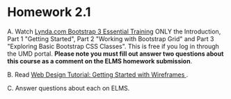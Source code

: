 # Homework 2.1
A. Watch [Lynda.com Bootstrap 3 Essential Training](https://www.lynda.com/Bootstrap-tutorials/Welcome/417641/429420-4.html) ONLY the Introduction, Part 1 "Getting Started", Part 2 "Working with Bootstrap Grid" and Part 3 "Exploring Basic Bootstrap CSS Classes". This is free if you log in through the UMD portal. **Please note you must fill out answer two questions about this course as a comment on the ELMS homework submission**.

B. Read [Web Design Tutorial: Getting Started with Wireframes ](https://www.codementor.io/nicolesaidy/getting-started-with-wireframes-du107vuh7).

C. Answer questions about each on ELMS.
